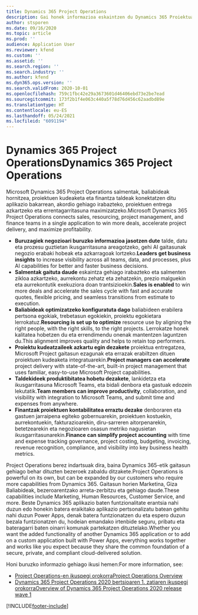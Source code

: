 ```yaml
---
title: Dynamics 365 Project Operations
description: Gai honek informazioa eskaintzen du Dynamics 365 Proiektuaren eragiketak.
author: stsporen
ms.date: 09/16/2020
ms.topic: article
ms.prod: ''
audience: Application User
ms.reviewer: kfend
ms.custom: ''
ms.assetid: ''
ms.search.region: ''
ms.search.industry: ''
ms.author: kfend
ms.dyn365.ops.version: ''
ms.search.validFrom: 2020-10-01
ms.openlocfilehash: 759c1fbc42e29a3673601d46406ebd73e2be7ead
ms.sourcegitcommit: 173f2b1f4e063c440a5f78d76d456c62aadbd89e
ms.translationtype: HT
ms.contentlocale: eu-ES
ms.lasthandoff: 05/24/2021
ms.locfileid: "6091194"
---
```

# <a name="dynamics-365-project-operations"></a><span data-ttu-id="3dc7a-103">Dynamics 365 Project Operations</span><span class="sxs-lookup"><span data-stu-id="3dc7a-103">Dynamics 365 Project Operations</span></span>

<span data-ttu-id="3dc7a-104">Microsoft Dynamics 365 Project Operations salmentak, baliabideak hornitzea, proiektuen kudeaketa eta finantza taldeak konektatzen ditu aplikazio bakarrean, akordio gehiago irabazteko, proiektuen entrega azkartzeko eta errentagarritasuna maximizatzeko.</span><span class="sxs-lookup"><span data-stu-id="3dc7a-104">Microsoft Dynamics 365 Project Operations connects sales, resourcing, project management, and finance teams in a single application to win more deals, accelerate project delivery, and maximize profitability.</span></span>

-   <span data-ttu-id="3dc7a-105">**Buruzagiek negozioari buruzko informazioa jasotzen dute** talde, datu eta prozesu guztietan ikusgarritasuna areagotzeko, gehi AI gaitasunak negozio erabaki hobeak eta azkarragoak lortzeko.</span><span class="sxs-lookup"><span data-stu-id="3dc7a-105">**Leaders get business insights** to increase visibility across all teams, data, and processes, plus AI capabilities for better and faster business decisions.</span></span>
-   <span data-ttu-id="3dc7a-106">**Salmentak gaituta daude** eskaintza gehiago irabazteko eta salmenten zikloa azkartzeko, aurrekontu zehatz eta zehatzekin, prezio malguekin eta aurrekontutik exekuziora doan trantsizioekin.</span><span class="sxs-lookup"><span data-stu-id="3dc7a-106">**Sales is enabled** to win more deals and accelerate the sales cycle with fast and accurate quotes, flexible pricing, and seamless transitions from estimate to execution.</span></span>
-   <span data-ttu-id="3dc7a-107">**Baliabideak optimizatzeko konfiguratuta dago** baliabideen erabilera pertsona egokiak, trebetasun egokiekin, proiektu egokietara lerrokatuz.</span><span class="sxs-lookup"><span data-stu-id="3dc7a-107">**Resourcing is set up to optimize** resource use by aligning the right people, with the right skills, to the right projects.</span></span> <span data-ttu-id="3dc7a-108">Lerrokatze honek kalitatea hobetzen du eta errendimendu onenak mantentzen laguntzen du.</span><span class="sxs-lookup"><span data-stu-id="3dc7a-108">This alignment improves quality and helps to retain top performers.</span></span>
-   <span data-ttu-id="3dc7a-109">**Proiektu kudeatzaileek azkartu egin dezakete** proiektua entregatzea, Microsoft Project gaitasun ezagunak eta errazak erabiltzen dituen proiektuen kudeaketa integratuarekin.</span><span class="sxs-lookup"><span data-stu-id="3dc7a-109">**Project managers can accelerate** project delivery with state-of-the-art, built-in project management that uses familiar, easy-to-use Microsoft Project capabilities.</span></span>
-   <span data-ttu-id="3dc7a-110">**Taldekideek produktibitatea hobetu dezakete**, lankidetza eta ikusgarritasuna Microsoft Teams, eta bidali denbora eta gastuak edozein lekutatik.</span><span class="sxs-lookup"><span data-stu-id="3dc7a-110">**Team members can improve productivity**, collaboration, and visibility with integration to Microsoft Teams, and submit time and expenses from anywhere.</span></span>
-   <span data-ttu-id="3dc7a-111">**Finantzak proiektuen kontabilitatea erraztu dezake** denboraren eta gastuen jarraipena egiteko gobernuarekin, proiektuen kostuekin, aurrekontuekin, fakturazioarekin, diru-sarreren aitorpenarekin, betetzearekin eta negozioaren osasun metriko nagusietan ikusgarritasunarekin.</span><span class="sxs-lookup"><span data-stu-id="3dc7a-111">**Finance can simplify project accounting** with time and expense tracking governance, project costing, budgeting, invoicing, revenue recognition, compliance, and visibility into key business health metrics.</span></span>

<span data-ttu-id="3dc7a-112">Project Operations berez indartsuak dira, baina Dynamics 365-etik gaitasun gehiago behar dituzten bezeroek zabaldu ditzakete.</span><span class="sxs-lookup"><span data-stu-id="3dc7a-112">Project Operations is powerful on its own, but can be expanded by our customers who require more capabilities from Dynamics 365.</span></span> <span data-ttu-id="3dc7a-113">Gaitasun horien Marketina, Giza Baliabideak, bezeroarentzako arreta-zerbitzu eta gehiago daude.</span><span class="sxs-lookup"><span data-stu-id="3dc7a-113">These capabilities include Marketing, Human Resources, Customer Service, and more.</span></span> <span data-ttu-id="3dc7a-114">Beste Dynamics 365 aplikazio baten funtzionalitate erantsia nahi duzun edo honekin batera eraikitako aplikazio pertsonalizatu batean gehitu nahi duzun Power Apps, denak batera funtzionatzen du eta espero duzun bezala funtzionatzen du, hodeian emandako irtenbide seguru, pribatu eta bateragarri baten oinarri komunak partekatzen dituztelako.</span><span class="sxs-lookup"><span data-stu-id="3dc7a-114">Whether you want the added functionality of another Dynamics 365 application or to add on a custom application built with Power Apps, everything works together and works like you expect because they share the common foundation of a secure, private, and compliant cloud-delivered solution.</span></span>

<span data-ttu-id="3dc7a-115">Honi buruzko informazio gehiago ikusi hemen:</span><span class="sxs-lookup"><span data-stu-id="3dc7a-115">For more information, see:</span></span>

- [<span data-ttu-id="3dc7a-116">Project Operations-en ikuspegi orokorra</span><span class="sxs-lookup"><span data-stu-id="3dc7a-116">Project Operations Overview</span></span>](https://dynamics.microsoft.com/en-us/project-operations/overview/)
- [<span data-ttu-id="3dc7a-117">Dynamics 365 Project Operations 2020 bertsioaren 1. zatiaren ikuspegi orokorra</span><span class="sxs-lookup"><span data-stu-id="3dc7a-117">Overview of Dynamics 365 Project Operations 2020 release wave 1</span></span>](/dynamics365-release-plan/2020wave1/dynamics365-project-operations/)



[!INCLUDE[footer-include](includes/footer-banner.md)]
